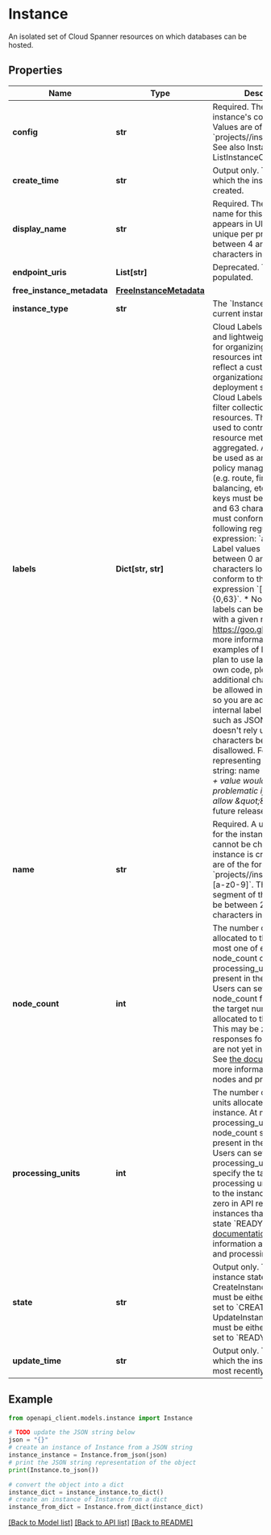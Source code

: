 # Instance

An isolated set of Cloud Spanner resources on which databases can be hosted.

## Properties

Name | Type | Description | Notes
------------ | ------------- | ------------- | -------------
**config** | **str** | Required. The name of the instance&#39;s configuration. Values are of the form &#x60;projects//instanceConfigs/&#x60;. See also InstanceConfig and ListInstanceConfigs. | [optional] 
**create_time** | **str** | Output only. The time at which the instance was created. | [optional] [readonly] 
**display_name** | **str** | Required. The descriptive name for this instance as it appears in UIs. Must be unique per project and between 4 and 30 characters in length. | [optional] 
**endpoint_uris** | **List[str]** | Deprecated. This field is not populated. | [optional] 
**free_instance_metadata** | [**FreeInstanceMetadata**](FreeInstanceMetadata.md) |  | [optional] 
**instance_type** | **str** | The &#x60;InstanceType&#x60; of the current instance. | [optional] 
**labels** | **Dict[str, str]** | Cloud Labels are a flexible and lightweight mechanism for organizing cloud resources into groups that reflect a customer&#39;s organizational needs and deployment strategies. Cloud Labels can be used to filter collections of resources. They can be used to control how resource metrics are aggregated. And they can be used as arguments to policy management rules (e.g. route, firewall, load balancing, etc.). * Label keys must be between 1 and 63 characters long and must conform to the following regular expression: &#x60;a-z{0,62}&#x60;. * Label values must be between 0 and 63 characters long and must conform to the regular expression &#x60;[a-z0-9_-]{0,63}&#x60;. * No more than 64 labels can be associated with a given resource. See https://goo.gl/xmQnxf for more information on and examples of labels. If you plan to use labels in your own code, please note that additional characters may be allowed in the future. And so you are advised to use an internal label representation, such as JSON, which doesn&#39;t rely upon specific characters being disallowed. For example, representing labels as the string: name + \&quot;_\&quot; + value would prove problematic if we were to allow \&quot;_\&quot; in a future release. | [optional] 
**name** | **str** | Required. A unique identifier for the instance, which cannot be changed after the instance is created. Values are of the form &#x60;projects//instances/a-z*[a-z0-9]&#x60;. The final segment of the name must be between 2 and 64 characters in length. | [optional] 
**node_count** | **int** | The number of nodes allocated to this instance. At most one of either node_count or processing_units should be present in the message. Users can set the node_count field to specify the target number of nodes allocated to the instance. This may be zero in API responses for instances that are not yet in state &#x60;READY&#x60;. See [the documentation](https://cloud.google.com/spanner/docs/compute-capacity) for more information about nodes and processing units. | [optional] 
**processing_units** | **int** | The number of processing units allocated to this instance. At most one of processing_units or node_count should be present in the message. Users can set the processing_units field to specify the target number of processing units allocated to the instance. This may be zero in API responses for instances that are not yet in state &#x60;READY&#x60;. See [the documentation](https://cloud.google.com/spanner/docs/compute-capacity) for more information about nodes and processing units. | [optional] 
**state** | **str** | Output only. The current instance state. For CreateInstance, the state must be either omitted or set to &#x60;CREATING&#x60;. For UpdateInstance, the state must be either omitted or set to &#x60;READY&#x60;. | [optional] [readonly] 
**update_time** | **str** | Output only. The time at which the instance was most recently updated. | [optional] [readonly] 

## Example

```python
from openapi_client.models.instance import Instance

# TODO update the JSON string below
json = "{}"
# create an instance of Instance from a JSON string
instance_instance = Instance.from_json(json)
# print the JSON string representation of the object
print(Instance.to_json())

# convert the object into a dict
instance_dict = instance_instance.to_dict()
# create an instance of Instance from a dict
instance_from_dict = Instance.from_dict(instance_dict)
```
[[Back to Model list]](../README.md#documentation-for-models) [[Back to API list]](../README.md#documentation-for-api-endpoints) [[Back to README]](../README.md)


